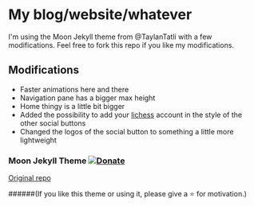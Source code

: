 # My blog/website/whatever

I'm using the Moon Jekyll theme from @TaylanTatli with a few modifications. Feel free to fork this repo if you like my modifications.

## Modifications

* Faster animations here and there
* Navigation pane has a bigger max height
* Home thingy is a little bit bigger
* Added the possibility to add your [lichess](http://lichess.org/) account in the style of the other social buttons
* Changed the logos of the social button to something a little more lightweight

### Moon Jekyll Theme [![Donate](https://img.shields.io/badge/paypal-donate-blue.svg)](https://www.paypal.me/taylantatli/0usd)

[Original repo](https://github.com/TaylanTatli/Moon)

######(If you like this theme or using it, please give a :star: for motivation.)
